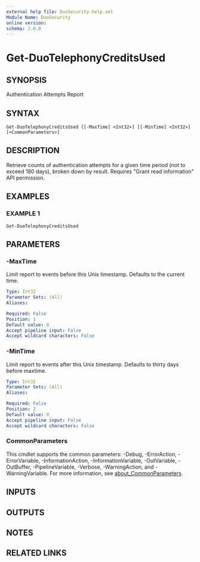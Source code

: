 ```yaml
---
external help file: DuoSecurity-help.xml
Module Name: DuoSecurity
online version:
schema: 2.0.0
---
```


# Get-DuoTelephonyCreditsUsed

## SYNOPSIS
Authentication Attempts Report

## SYNTAX

```
Get-DuoTelephonyCreditsUsed [[-MaxTime] <Int32>] [[-MinTime] <Int32>] [<CommonParameters>]
```

## DESCRIPTION
Retrieve counts of authentication attempts for a given time period (not to exceed 180 days), broken down by result.
Requires "Grant read information" API permission.

## EXAMPLES

### EXAMPLE 1
```
Get-DuoTelephonyCreditsUsed
```

## PARAMETERS

### -MaxTime
Limit report to events before this Unix timestamp.
Defaults to the current time.

```yaml
Type: Int32
Parameter Sets: (All)
Aliases:

Required: False
Position: 1
Default value: 0
Accept pipeline input: False
Accept wildcard characters: False
```

### -MinTime
Limit report to events after this Unix timestamp.
Defaults to thirty days before maxtime.

```yaml
Type: Int32
Parameter Sets: (All)
Aliases:

Required: False
Position: 2
Default value: 0
Accept pipeline input: False
Accept wildcard characters: False
```

### CommonParameters
This cmdlet supports the common parameters: -Debug, -ErrorAction, -ErrorVariable, -InformationAction, -InformationVariable, -OutVariable, -OutBuffer, -PipelineVariable, -Verbose, -WarningAction, and -WarningVariable. For more information, see [about_CommonParameters](http://go.microsoft.com/fwlink/?LinkID=113216).

## INPUTS

## OUTPUTS

## NOTES

## RELATED LINKS
